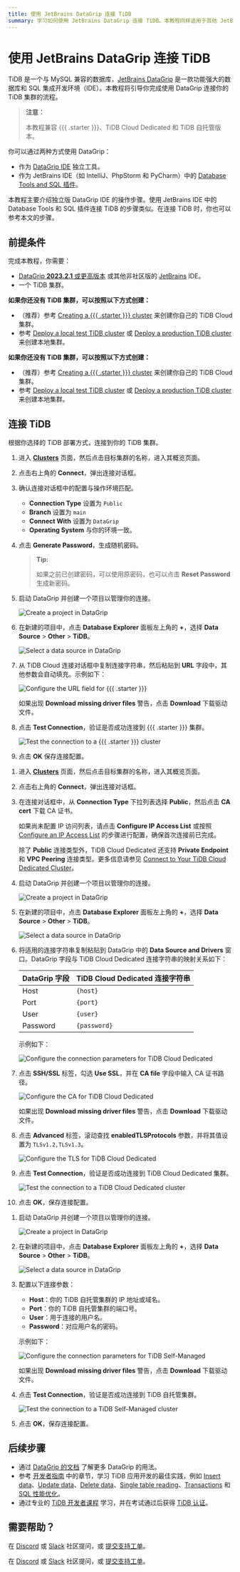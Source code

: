 ```yaml
---
title: 使用 JetBrains DataGrip 连接 TiDB
summary: 学习如何使用 JetBrains DataGrip 连接 TiDB。本教程同样适用于其他 JetBrains IDE 中的 Database Tools 和 SQL 插件，例如 IntelliJ、PhpStorm 和 PyCharm。
---
```


# 使用 JetBrains DataGrip 连接 TiDB

TiDB 是一个与 MySQL 兼容的数据库，[JetBrains DataGrip](https://www.jetbrains.com/help/datagrip/getting-started.html) 是一款功能强大的数据库和 SQL 集成开发环境（IDE）。本教程将引导你完成使用 DataGrip 连接你的 TiDB 集群的流程。

> **注意：**
>
> 本教程兼容 {{{ .starter }}}、TiDB Cloud Dedicated 和 TiDB 自托管版本。

你可以通过两种方式使用 DataGrip：

- 作为 [DataGrip IDE](https://www.jetbrains.com/datagrip/download) 独立工具。
- 作为 JetBrains IDE（如 IntelliJ、PhpStorm 和 PyCharm）中的 [Database Tools and SQL 插件](https://www.jetbrains.com/help/idea/relational-databases.html)。

本教程主要介绍独立版 DataGrip IDE 的操作步骤。使用 JetBrains IDE 中的 Database Tools 和 SQL 插件连接 TiDB 的步骤类似。在连接 TiDB 时，你也可以参考本文的步骤。

## 前提条件

完成本教程，你需要：

- [DataGrip **2023.2.1** 或更高版本](https://www.jetbrains.com/datagrip/download/) 或其他非社区版的 [JetBrains](https://www.jetbrains.com/) IDE。
- 一个 TiDB 集群。

<CustomContent platform="tidb">

**如果你还没有 TiDB 集群，可以按照以下方式创建：**

- （推荐）参考 [Creating a {{{ .starter }}} cluster](/develop/dev-guide-build-cluster-in-cloud.md) 来创建你自己的 TiDB Cloud 集群。
- 参考 [Deploy a local test TiDB cluster](/quick-start-with-tidb.md#deploy-a-local-test-cluster) 或 [Deploy a production TiDB cluster](/production-deployment-using-tiup.md) 来创建本地集群。

</CustomContent>
<CustomContent platform="tidb-cloud">

**如果你还没有 TiDB 集群，可以按照以下方式创建：**

- （推荐）参考 [Creating a {{{ .starter }}} cluster](/develop/dev-guide-build-cluster-in-cloud.md) 来创建你自己的 TiDB Cloud 集群。
- 参考 [Deploy a local test TiDB cluster](https://docs.pingcap.com/tidb/stable/quick-start-with-tidb#deploy-a-local-test-cluster) 或 [Deploy a production TiDB cluster](https://docs.pingcap.com/tidb/stable/production-deployment-using-tiup) 来创建本地集群。

</CustomContent>

## 连接 TiDB

根据你选择的 TiDB 部署方式，连接到你的 TiDB 集群。

<SimpleTab>
<div label="{{{ .starter }}}">

1. 进入 [**Clusters**](https://tidbcloud.com/project/clusters) 页面，然后点击目标集群的名称，进入其概览页面。

2. 点击右上角的 **Connect**，弹出连接对话框。

3. 确认连接对话框中的配置与操作环境匹配。

    - **Connection Type** 设置为 `Public`
    - **Branch** 设置为 `main`
    - **Connect With** 设置为 `DataGrip`
    - **Operating System** 与你的环境一致。

4. 点击 **Generate Password**，生成随机密码。

    > **Tip:**
    >
    > 如果之前已创建密码，可以使用原密码，也可以点击 **Reset Password** 生成新密码。

5. 启动 DataGrip 并创建一个项目以管理你的连接。

    ![Create a project in DataGrip](/media/develop/datagrip-create-project.jpg)

6. 在新建的项目中，点击 **Database Explorer** 面板左上角的 **+**，选择 **Data Source** > **Other** > **TiDB**。

    ![Select a data source in DataGrip](/media/develop/datagrip-data-source-select.jpg)

7. 从 TiDB Cloud 连接对话框中复制连接字符串，然后粘贴到 **URL** 字段中，其他参数会自动填充。示例如下：

    ![Configure the URL field for {{{ .starter }}}](/media/develop/datagrip-url-paste.jpg)

    如果出现 **Download missing driver files** 警告，点击 **Download** 下载驱动文件。

8. 点击 **Test Connection**，验证是否成功连接到 {{{ .starter }}} 集群。

    ![Test the connection to a {{{ .starter }}} cluster](/media/develop/datagrip-test-connection.jpg)

9. 点击 **OK** 保存连接配置。

</div>
<div label="TiDB Cloud Dedicated">

1. 进入 [**Clusters**](https://tidbcloud.com/project/clusters) 页面，然后点击目标集群的名称，进入其概览页面。

2. 点击右上角的 **Connect**，弹出连接对话框。

3. 在连接对话框中，从 **Connection Type** 下拉列表选择 **Public**，然后点击 **CA cert** 下载 CA 证书。

    如果尚未配置 IP 访问列表，请点击 **Configure IP Access List** 或按照 [Configure an IP Access List](https://docs.pingcap.com/tidbcloud/configure-ip-access-list) 的步骤进行配置，确保首次连接前已完成。

    除了 **Public** 连接类型外，TiDB Cloud Dedicated 还支持 **Private Endpoint** 和 **VPC Peering** 连接类型。更多信息请参见 [Connect to Your TiDB Cloud Dedicated Cluster](https://docs.pingcap.com/tidbcloud/connect-to-tidb-cluster)。

4. 启动 DataGrip 并创建一个项目以管理你的连接。

    ![Create a project in DataGrip](/media/develop/datagrip-create-project.jpg)

5. 在新建的项目中，点击 **Database Explorer** 面板左上角的 **+**，选择 **Data Source** > **Other** > **TiDB**。

    ![Select a data source in DataGrip](/media/develop/datagrip-data-source-select.jpg)

6. 将适用的连接字符串复制粘贴到 DataGrip 中的 **Data Source and Drivers** 窗口。DataGrip 字段与 TiDB Cloud Dedicated 连接字符串的映射关系如下：

    | DataGrip 字段 | TiDB Cloud Dedicated 连接字符串 |
    | -------------- | ------------------------------ |
    | Host           | `{host}`                       |
    | Port           | `{port}`                       |
    | User           | `{user}`                       |
    | Password       | `{password}`                   |

    示例如下：

    ![Configure the connection parameters for TiDB Cloud Dedicated](/media/develop/datagrip-dedicated-connect.jpg)

7. 点击 **SSH/SSL** 标签，勾选 **Use SSL**，并在 **CA file** 字段中输入 CA 证书路径。

    ![Configure the CA for TiDB Cloud Dedicated](/media/develop/datagrip-dedicated-ssl.jpg)

    如果出现 **Download missing driver files** 警告，点击 **Download** 下载驱动文件。

8. 点击 **Advanced** 标签，滚动查找 **enabledTLSProtocols** 参数，并将其值设置为 `TLSv1.2,TLSv1.3`。

    ![Configure the TLS for TiDB Cloud Dedicated](/media/develop/datagrip-dedicated-advanced.jpg)

9. 点击 **Test Connection**，验证是否成功连接到 TiDB Cloud Dedicated 集群。

    ![Test the connection to a TiDB Cloud Dedicated cluster](/media/develop/datagrip-dedicated-test-connection.jpg)

10. 点击 **OK**，保存连接配置。

</div>
<div label="TiDB Self-Managed">

1. 启动 DataGrip 并创建一个项目以管理你的连接。

    ![Create a project in DataGrip](/media/develop/datagrip-create-project.jpg)

2. 在新建的项目中，点击 **Database Explorer** 面板左上角的 **+**，选择 **Data Source** > **Other** > **TiDB**。

    ![Select a data source in DataGrip](/media/develop/datagrip-data-source-select.jpg)

3. 配置以下连接参数：

    - **Host**：你的 TiDB 自托管集群的 IP 地址或域名。
    - **Port**：你的 TiDB 自托管集群的端口号。
    - **User**：用于连接的用户名。
    - **Password**：对应用户名的密码。

    示例如下：

    ![Configure the connection parameters for TiDB Self-Managed](/media/develop/datagrip-self-hosted-connect.jpg)

    如果出现 **Download missing driver files** 警告，点击 **Download** 下载驱动文件。

4. 点击 **Test Connection**，验证是否成功连接到 TiDB 自托管集群。

    ![Test the connection to a TiDB Self-Managed cluster](/media/develop/datagrip-self-hosted-test-connection.jpg)

5. 点击 **OK**，保存连接配置。

</div>
</SimpleTab>

## 后续步骤

- 通过 [DataGrip 的文档](https://www.jetbrains.com/help/datagrip/getting-started.html) 了解更多 DataGrip 的用法。
- 参考 [开发者指南]( /develop/dev-guide-overview.md) 中的章节，学习 TiDB 应用开发的最佳实践，例如 [Insert data](/develop/dev-guide-insert-data.md)、[Update data](/develop/dev-guide-update-data.md)、[Delete data](/develop/dev-guide-delete-data.md)、[Single table reading](/develop/dev-guide-get-data-from-single-table.md)、[Transactions](/develop/dev-guide-transaction-overview.md) 和 [SQL 性能优化](/develop/dev-guide-optimize-sql-overview.md)。
- 通过专业的 [TiDB 开发者课程](https://www.pingcap.com/education/) 学习，并在考试通过后获得 [TiDB 认证](https://www.pingcap.com/education/certification/)。

## 需要帮助？

<CustomContent platform="tidb">

在 [Discord](https://discord.gg/DQZ2dy3cuc?utm_source=doc) 或 [Slack](https://slack.tidb.io/invite?team=tidb-community&channel=everyone&ref=pingcap-docs) 社区提问，或 [提交支持工单](/support.md)。

</CustomContent>

<CustomContent platform="tidb-cloud">

在 [Discord](https://discord.gg/DQZ2dy3cuc?utm_source=doc) 或 [Slack](https://slack.tidb.io/invite?team=tidb-community&channel=everyone&ref=pingcap-docs) 社区提问，或 [提交支持工单](https://tidb.support.pingcap.com/)。

</CustomContent>